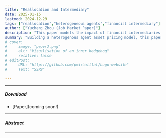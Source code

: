 ```yaml
---
title: "Reallocation and Intermediary" 
date: 2025-01-15
lastmod: 2024-12-29
tags: ["reallocation","heterogeneous agents","financial intermediary"]
author: ["Yucheng Zhou (Job Market Paper)"]
description: "This paper models the impact of financial intermediaries on the reallocation in the real economy." 
summary: "Building a heterogenous agent asset pricing model, this paper demonstrates the real impact of financial intermediaries on the reallocation in the economy." 
# cover:
#     image: "paper3.png"
#     alt: "Vizualisation of an inner hedgehog"
#     relative: false
# editPost:
#     URL: "https://github.com/pmichaillat/hugo-website"
#     Text: "SSRN"

---
```


---
<!-- ##### News 📣

+ 5/2025 Presentation at SFS Cavalcade at Stevens Institute of Technology  <br>


--- -->

##### Download

+ [Paper](coming soon!)


---

##### Abstract



---

<!-- ##### Citation

Schreiber-Ziegler, Hilda, and Moritz-Maria von Igelfeld. 2021. "Your Inner Hedgehog." *Journal of Socio-Experimental Psychology* 131 (2): 1299–1302.

```BibTeX
@article{SZI21,
author = {Hilda Schreiber-Ziegler and Moritz-Maria von Igelfeld},
year = {2021},
title ={Your Inner Hedgehog},
journal = {Journal of Socio-Experimental Psychology},
volume = {131},
number = {2},
pages = {1299--1302}}
```

--- -->

<!-- ##### Related material

+ [Nontechnical summary](https://www.alexandermccallsmith.com/book/your-inner-hedgehog) -->
